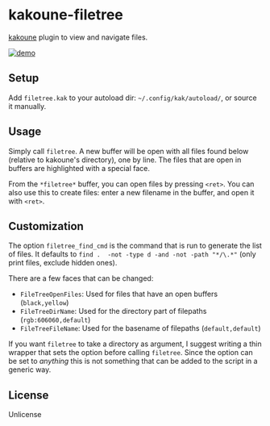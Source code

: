 # kakoune-filetree

[kakoune](http://kakoune.org) plugin to view and navigate files.

[![demo](https://asciinema.org/a/160945.png)](https://asciinema.org/a/160945)

## Setup

Add `filetree.kak` to your autoload dir: `~/.config/kak/autoload/`, or source it manually.

## Usage

Simply call `filetree`. A new buffer will be open with all files found below (relative to kakoune's directory), one by line. The files that are open in buffers are highlighted with a special face. 

From the `*filetree*` buffer, you can open files by pressing `<ret>`. You can also use this to create files: enter a new filename in the buffer, and open it with `<ret>`.

## Customization

The option `filetree_find_cmd` is the command that is run to generate the list of files. It defaults to `find .  -not -type d -and -not -path "*/\.*"` (only print files, exclude hidden ones).

There are a few faces that can be changed:
* `FileTreeOpenFiles`: Used for files that have an open buffers (`black,yellow`)
* `FileTreeDirName`: Used for the directory part of filepaths (`rgb:606060,default`)
* `FileTreeFileName`: Used for the basename of filepaths (`default,default`)
 
If you want `filetree` to take a directory as argument, I suggest writing a thin wrapper that sets the option before calling `filetree`. Since the option can be set to *anything* this is not something that can be added to the script in a generic way.

## License

Unlicense

